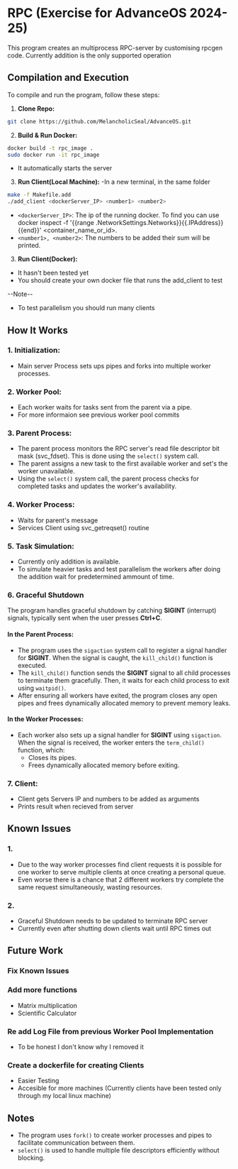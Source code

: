 # RPC (Exercise for AdvanceOS 2024-25)

This program creates an multiprocess RPC-server by customising rpcgen code. Currently addition is the only supported operation 

## Compilation and Execution

To compile and run the program, follow these steps:

1. **Clone Repo:**
```bash
git clone https://github.com/MelancholicSeal/AdvanceOS.git
```
2. **Build & Run Docker:**
```bash
docker build -t rpc_image .
sudo docker run -it rpc_image
```
- It automatically starts the server
3. **Run Client(Local Machine):**
  -In a new terminal, in the same folder
```bash
make -f Makefile.add
./add_client <dockerServer_IP> <number1> <number2>
```
- `<dockerServer_IP>`: The ip of the running docker. To find you can use docker inspect -f '{{range .NetworkSettings.Networks}}{{.IPAddress}}{{end}}' <container_name_or_id>.
- `<number1>, <number2>`: The numbers to be added their sum will be printed.
3. **Run Client(Docker):**
  - It hasn't been tested yet
  - You should create your own docker file that runs the add_client to test

--Note--
- To test parallelism you should run many clients


## How It Works

### 1. Initialization:
- Main server Process sets ups pipes and forks into multiple worker processes.

### 2. Worker Pool:
- Each worker waits for tasks sent from the parent via a pipe. 
- For more informaion see previous worker pool commits 

### 3. Parent Process:
- The parent process monitors the RPC server's read file descriptor bit mask (svc_fdset). This is done using the `select()` system call.
- The parent assigns a new task to the first available worker and set's the worker unavailable.
- Using the `select()` system call, the parent process checks for completed tasks and updates the worker's availability.

### 4. Worker Process:
- Waits for parent's message
- Services Client using svc_getreqset() routine


### 5. Task Simulation:
- Currently only addition is available.
- To simulate heavier tasks and test parallelism the workers after doing the addition wait for predetermined ammount of time.

### 6. Graceful Shutdown

The program handles graceful shutdown by catching **SIGINT** (interrupt) signals, typically sent when the user presses **Ctrl+C**.

#### In the Parent Process:
- The program uses the `sigaction` system call to register a signal handler for **SIGINT**. When the signal is caught, the `kill_child()` function is executed.
- The `kill_child()` function sends the **SIGINT** signal to all child processes to terminate them gracefully. Then, it waits for each child process to exit using `waitpid()`.
- After ensuring all workers have exited, the program closes any open pipes and frees dynamically allocated memory to prevent memory leaks.

#### In the Worker Processes:
- Each worker also sets up a signal handler for **SIGINT** using `sigaction`. When the signal is received, the worker enters the `term_child()` function, which:
    - Closes its pipes.
    - Frees dynamically allocated memory before exiting.

### 7. Client:
- Client gets Servers IP and numbers to be added as arguments
- Prints result when recieved from server


## Known Issues

### 1.
- Due to the way worker processes find client requests it is possible for one worker to serve multiple clients at once creating a personal queue.
- Even worse there is a chance that 2 different workers try complete the same request simultaneously, wasting resources.

### 2.
- Graceful Shutdown needs to be updated to terminate RPC server
- Currently even after shutting down clients wait until RPC times out

## Future Work

### Fix Known Issues

### Add more functions
- Matrix multiplication
- Scientific Calculator

### Re add Log File from previous Worker Pool Implementation
- To be honest I don't know why I removed it

### Create a dockerfile for creating Clients
- Easier Testing
- Accesible for more machines (Currently clients have been tested only through my local linux machine)


## Notes
- The program uses `fork()` to create worker processes and pipes to facilitate communication between them.
- `select()` is used to handle multiple file descriptors efficiently without blocking.
